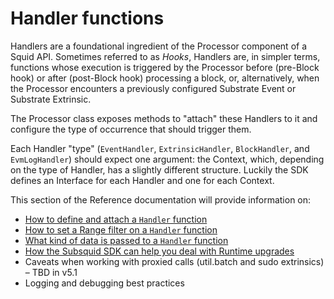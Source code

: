 # Handler functions

Handlers are a foundational ingredient of the Processor component of a Squid API. Sometimes referred to as _Hooks_, Handlers are, in simpler terms, functions whose execution is triggered by the Processor before (pre-Block hook) or after (post-Block hook) processing a block, or, alternatively, when the Processor encounters a previously configured Substrate Event or Substrate Extrinsic.

The Processor class exposes methods to "attach" these Handlers to it and configure the type of occurrence that should trigger them.

Each Handler "type" (`EventHandler`, `ExtrinsicHandler`, `BlockHandler`, and `EvmLogHandler`) should expect one argument: the Context, which, depending on the type of Handler, has a slightly different structure. Luckily the SDK defines an Interface for each Handler and one for each Context.

This section of the Reference documentation will provide information on:

* [How to define and attach a `Handler` function](handler-interfaces.md)
* [How to set a Range filter on a `Handler` function](handler-options-interfaces.md)
* [What kind of data is passed to a `Handler` function](context-interfaces.md)
* [How the Subsquid SDK can help you deal with Runtime upgrades](../substrate-support/runtime-upgrades.md)
* Caveats when working with proxied calls (util.batch and sudo extrinsics) – TBD in v5.1&#x20;
* Logging and debugging best practices
